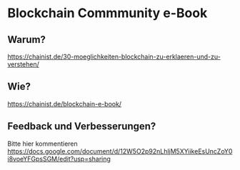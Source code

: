 # Blockchain Commmunity e-Book

## Warum?
https://chainist.de/30-moeglichkeiten-blockchain-zu-erklaeren-und-zu-verstehen/

## Wie?
https://chainist.de/blockchain-e-book/

## Feedback und Verbesserungen?
Bitte hier kommentieren https://docs.google.com/document/d/12W5O2p92nLhljM5XYiikeEsUncZoY0i8voeYFGpsSGM/edit?usp=sharing
